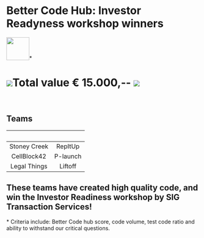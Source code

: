 # Better Code Hub: Investor Readyness workshop winners

<img src="https://bettercodehub.com/edge/badge/Blockchaingers/BlockchainHackaton?branch=master" height="60"/>*


# <img src="https://avatars0.githubusercontent.com/ml/246?s=140&v=4" />Total value € 15.000,-- <img src="https://avatars0.githubusercontent.com/ml/246?s=140&v=4" />
<br />

## __Teams__

| &nbsp;|&nbsp; |
| :---: | :---: |
| Stoney Creek | RepItUp |
| CellBlock42 | P-launch |
| Legal Things | Liftoff |

## These teams have created high quality code, and win the Investor Readiness workshop by SIG Transaction Services!

\* Criteria include: Better Code hub score, code volume, test code ratio and ability to withstand our critical questions.
